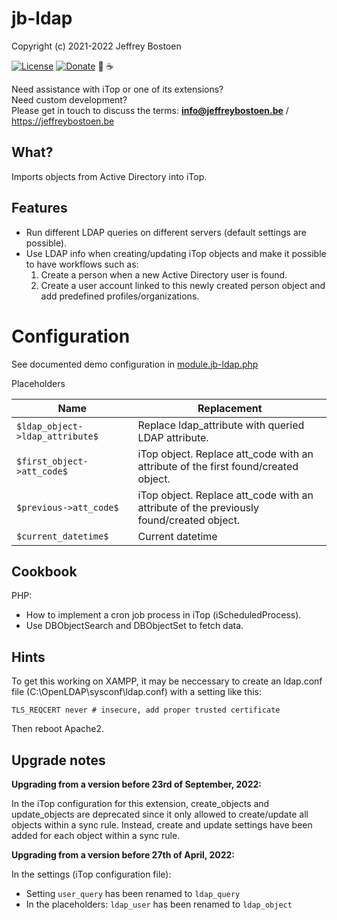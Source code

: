 # jb-ldap

Copyright (c) 2021-2022 Jeffrey Bostoen

[![License](https://img.shields.io/github/license/jbostoen/iTop-custom-extensions)](https://github.com/jbostoen/iTop-custom-extensions/blob/master/license.md)
[![Donate](https://img.shields.io/badge/Donate-PayPal-green.svg)](https://www.paypal.me/jbostoen)
🍻 ☕

Need assistance with iTop or one of its extensions?  
Need custom development?  
Please get in touch to discuss the terms: **info@jeffreybostoen.be** / https://jeffreybostoen.be

## What?

Imports objects from Active Directory into iTop.

## Features

* Run different LDAP queries on different servers (default settings are possible).
* Use LDAP info when creating/updating iTop objects and make it possible to have workflows such as:
    1. Create a person when a new Active Directory user is found.
	2. Create a user account linked to this newly created person object and add predefined profiles/organizations.


# Configuration

See documented demo configuration in [module.jb-ldap.php](module.jb-ldap.php)

Placeholders

| Name                        	     | Replacement                                                                              |
| ---------------------------------- | ---------------------------------------------------------------------------------------- |
| `$ldap_object->ldap_attribute$`    | Replace ldap_attribute with queried LDAP attribute.                                     	|
| `$first_object->att_code$`         | iTop object. Replace att_code with an attribute of the first found/created object.       |
| `$previous->att_code$`             | iTop object. Replace att_code with an attribute of the previously found/created object.  |
| `$current_datetime$`               | Current datetime                                                                         |




## Cookbook

PHP:
* How to implement a cron job process in iTop (iScheduledProcess).
* Use DBObjectSearch and DBObjectSet to fetch data.

## Hints

To get this working on XAMPP, it may be neccessary to create an ldap.conf file (C:\OpenLDAP\sysconf\ldap.conf) with a setting like this:  

```TLS_REQCERT never # insecure, add proper trusted certificate```

Then reboot Apache2.

## Upgrade notes

**Upgrading from a version before 23rd of September, 2022:**

In the iTop configuration for this extension, create_objects and update_objects are deprecated since it only allowed to create/update all objects within a sync rule.
Instead, create and update settings have been added for each object within a sync rule.


**Upgrading from a version before 27th of April, 2022:**

In the settings (iTop configuration file):
* Setting `user_query` has been renamed to `ldap_query`
* In the placeholders: `ldap_user` has been renamed to `ldap_object`
